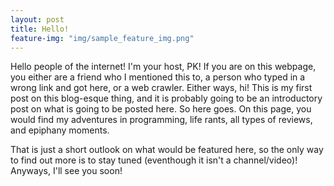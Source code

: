 ```yaml
---
layout: post
title: Hello!
feature-img: "img/sample_feature_img.png"
---
```

Hello people of the internet! I'm your host, PK! If you are on this webpage, you either are a friend who I mentioned this to, a person who typed in a wrong link and got here, or a web crawler. Either ways, hi! This is my first post on this blog-esque thing, and it is probably going to be an introductory post on what is going to be posted here. So here goes. On this page, you would find my adventures in programming, life rants, all types of reviews, and epiphany moments.

That is just a short outlook on what would be featured here, so the only way to find out more is to stay tuned (eventhough it isn't a channel/video)! Anyways, I'll see you soon!

